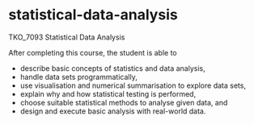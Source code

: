 # statistical-data-analysis
TKO_7093 Statistical Data Analysis

After completing this course, the student is able to

  - describe basic concepts of statistics and data analysis,
  - handle data sets programmatically,
  - use visualisation and numerical summarisation to explore data sets,
  - explain why and how statistical testing is performed,
  - choose suitable statistical methods to analyse given data, and
  - design and execute basic analysis with real-world data.
